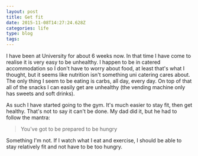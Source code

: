 ```yaml
---
layout: post
title: Get fit
date: 2015-11-08T14:27:24.628Z
categories: life
type: blog
tags: 
---
```


I have been at University for about 6 weeks now. In that time I have come to realise it is very easy to be unhealthy. I happen to be in catered accommodation so I don't have to worry about food, at least that's what I thought, but it seems like nutrition isn't something uni catering cares about. The only thing I seem to be eating is carbs, all day, every day. On top of that all of the snacks I can easily get are unhealthy (the vending machine only has sweets and soft drinks).
  

<!--more-->
As such I have started going to the gym. It's much easier to stay fit, then get healthy. That's not to say it can't be done. My dad did it, but he had to follow the mantra:
  

>You've got to be prepared to be hungry
  

Something I'm not. If I watch what I eat and exercise, I should be able to stay relatively fit and not have to be too hungry.
  
